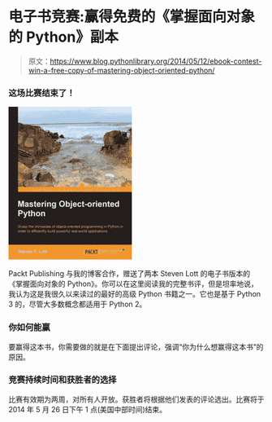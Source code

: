 # 电子书竞赛:赢得免费的《掌握面向对象的 Python》副本

> 原文：<https://www.blog.pythonlibrary.org/2014/05/12/ebook-contest-win-a-free-copy-of-mastering-object-oriented-python/>

### 这场比赛结束了！

[![masteringPythonOOP](img/fce0a29d9faae4cf79203689da30207b.png)](https://www.blog.pythonlibrary.org/wp-content/uploads/2014/05/masteringPythonOOP.jpg)

Packt Publishing 与我的博客合作，赠送了两本 Steven Lott 的电子书版本的《掌握面向对象的 Python》。你可以在这里阅读我的完整书评，但是坦率地说，我认为这是我很久以来读过的最好的高级 Python 书籍之一。它也是基于 Python 3 的，尽管大多数概念都适用于 Python 2。

### 你如何能赢

要赢得这本书，你需要做的就是在下面提出评论，强调“你为什么想赢得这本书”的原因。

### 竞赛持续时间和获胜者的选择

比赛有效期为两周，对所有人开放。获胜者将根据他们发表的评论选出。比赛将于 2014 年 5 月 26 日下午 1 点(美国中部时间)结束。